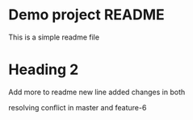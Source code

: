 # Demo project README

This is a simple readme file

# Heading 2

Add more to readme
new line added
changes in both

resolving conflict in master and feature-6
